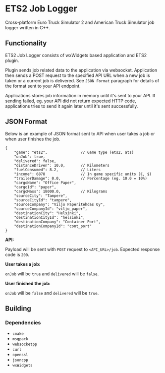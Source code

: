 # ETS2 Job Logger

Cross-platform Euro Truck Simulator 2 and American Truck Simulator job logger
written in C++.

## Functionality

ETS2 Job Logger consists of wxWidgets based application and ETS2 plugin.

Plugin sends job related data to the application via websocket. Application then
sends a POST request to the specified API URL when a new job is taken or a
current job is delivered. See `JSON Format` paragraph for details of the format
sent to your API endpoint.

Applications stores job information in memory until it's sent to your API. If
sending failed, eg. your API did not return expected HTTP code, applications
tries to send it again later until it's sent successfully.

## JSON Format

Below is an example of JSON format sent to API when user takes a job or when
user finishes the job.

```
{
    "game": "ets2",               // Game type (ets2, ats)
    "onJob": true,
    "delivered": false,
    "distanceDriven": 10.0,       // Kilometers
    "fuelConsumed": 8.2,          // Liters
    "income": 6878                // In game specific units (€, $)
    "trailerDamage": 0.0,         // Percentage (eg. 10.0 = 10%)
    "cargoName": "Office Paper",
    "cargoId": "paper",
    "cargoMass": 18000.0,         // Kilograms
    "sourceCity": "Tampere",
    "sourceCityId": "tampere",
    "sourceCompany": "Viljo Paperitehdas Oy",
    "sourceCompanyId": "viljo_paper",
    "destinationCity": "Helsinki",
    "destinationCityId": "helsinki",
    "destinationCompany": "Container Port",
    "destinationCompanyId": "cont_port"
}
```

**API:**

Payload will be sent with `POST` request to `<API_URL>/job`. Expected response
code is `200`.

**User takes a job:**

`onJob` will be `true` and `delivered` will be `false`.

**User finished the job:**

`onJob` will be `false` and `delivered` will be `true`.

## Building

### Dependencies

- `cmake`
- `msgpack`
- `websocketpp`
- `curl`
- `openssl`
- `jsoncpp`
- `wxWidgets`
